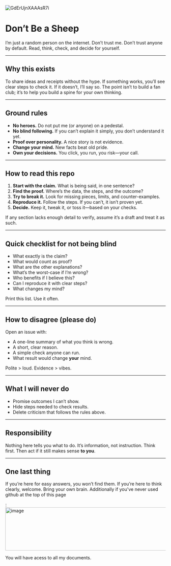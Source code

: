 
![GdErUjnXAAAsR7i](https://github.com/user-attachments/assets/5d8da9f0-2ec2-4b68-a324-f4e8e078b771)

# Don’t Be a Sheep

I’m just a random person on the internet. Don’t trust me. Don’t trust anyone by default.
Read, think, check, and decide for yourself.

---

## Why this exists
To share ideas and receipts without the hype. If something works, you’ll see clear steps
to check it. If it doesn’t, I’ll say so. The point isn’t to build a fan club; it’s to
help you build a spine for your own thinking.

---

## Ground rules
- **No heroes.** Do not put me (or anyone) on a pedestal.
- **No blind following.** If you can’t explain it simply, you don’t understand it yet.
- **Proof over personality.** A nice story is not evidence.
- **Change your mind.** New facts beat old pride.
- **Own your decisions.** You click, you run, you risk—your call.

---

## How to read this repo
1. **Start with the claim.** What is being said, in one sentence?
2. **Find the proof.** Where’s the data, the steps, and the outcome?
3. **Try to break it.** Look for missing pieces, limits, and counter-examples.
4. **Reproduce it.** Follow the steps. If you can’t, it isn’t proven yet.
5. **Decide.** Keep it, tweak it, or toss it—based on your checks.

If any section lacks enough detail to verify, assume it’s a draft and treat it as such.

---

## Quick checklist for not being blind
- What exactly is the claim?
- What would count as proof?
- What are the other explanations?
- What’s the worst-case if I’m wrong?
- Who benefits if I believe this?
- Can I reproduce it with clear steps?
- What changes my mind?

Print this list. Use it often.

---

## How to disagree (please do)
Open an issue with:
- A one-line summary of what you think is wrong.
- A short, clear reason.
- A simple check anyone can run.
- What result would change **your** mind.

Polite > loud. Evidence > vibes.

---

## What I will never do
- Promise outcomes I can’t show.
- Hide steps needed to check results.
- Delete criticism that follows the rules above.

---

## Responsibility
Nothing here tells you what to do. It’s information, not instruction.
Think first. Then act if it still makes sense **to you**.

---

## One last thing
If you’re here for easy answers, you won’t find them. If you’re here to think clearly,
welcome. Bring your own brain.
Additionally if you've never used github at the top of this page 

: <img width="901" height="135" alt="image" src="https://github.com/user-attachments/assets/e9b231a3-0a3e-4a88-a633-e2b5a77047cf" />

You will have acess to all my documents.

